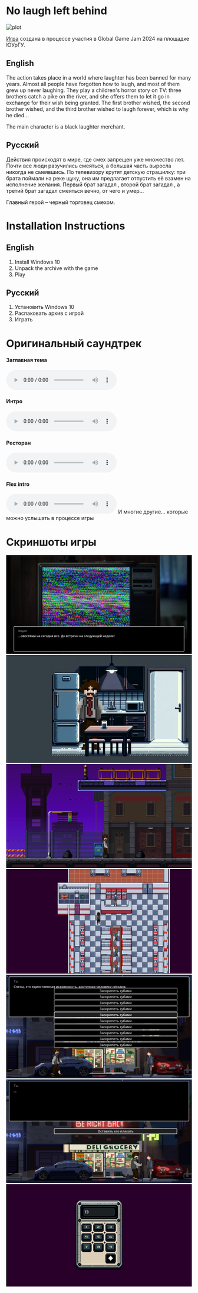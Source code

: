 # No laugh left behind

![plot](https://ggjv4.s3.us-west-1.amazonaws.com/files/styles/sidebar_full/s3/games/2024/807014/featured/%D0%91%D0%B5%D0%B7%D1%8B%D0%BC%D1%8F%D0%BD%D0%BD%D1%8B%D0%B9.png?VersionId=E5GymiO87JHSmSvr3unwGJgdf3sA_s0o&itok=2XNsTjeK)

[Игра](https://globalgamejam.org/games/2024/no-laugh-left-behind-1) создана в процессе участия в Global Game Jam 2024 на площадке ЮУрГУ.
## English
The action takes place in a world where laughter has been banned for many years. Almost all people have forgotten how to laugh, and most of them grew up never laughing.
They play a children's horror story on TV: three brothers catch a pike on the river, and she offers them to let it go in exchange for their wish being granted. The first brother wished, the second brother wished, and the third brother wished to laugh forever, which is why he died...

The main character is a black laughter merchant.

## Русский

Действия происходят в мире, где смех запрещен уже множество лет. Почти все люди разучились смеяться, а большая часть выросла никогда не смеявшись.
По телевизору крутят детскую страшилку: три брата поймали на реке щуку, она им предлагает отпустить её взамен на исполнение желания. Первый брат загадал , второй брат загадал , а третий брат загадал смеяться вечно, от чего и умер…

Главный герой – черный торговец смехом. 

# Installation Instructions
## English
  1) Install Windows 10
  2) Unpack the archive with the game
  3) Play
## Русский
  1) Установить Windows 10
  2) Распаковать архив с игрой
  3) Играть

# Оригинальный саундтрек

#### Заглавная тема
![f](./assets/ost/SAD.wav)
#### Интро
![3](./assets/ost/home.wav)
#### Ресторан
![g](./assets/ost/restaurant.wav)
#### Flex intro
![ffff](./assets/ost/flex_intro.wav)
И многие другие... которые можно услышать в процессе игры
# Скриншоты игры

![f](./imgs/img1.png)
![f](imgs/img2.png)
![f](./imgs/img3.png)
![f](./imgs/img4.png)
![f](./imgs/img5.png)
![f](./imgs/img6.png)
![f](./imgs/img7.png)
